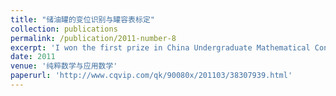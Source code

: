 ```yaml
---
title: "储油罐的变位识别与罐容表标定"
collection: publications
permalink: /publication/2011-number-8
excerpt: 'I won the first prize in China Undergraduate Mathematical Contest in Modeling. The solution was published in this Chinese mathematical journal.'
date: 2011
venue: '纯粹数学与应用数学'
paperurl: 'http://www.cqvip.com/qk/90080x/201103/38307939.html'
---
```

